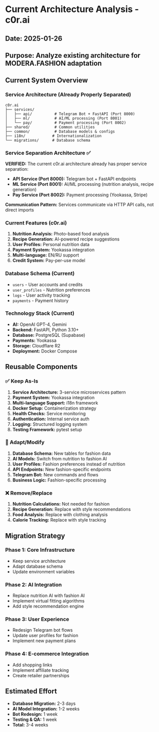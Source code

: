 # Current Architecture Analysis - c0r.ai

## Date: 2025-01-26
## Purpose: Analyze existing architecture for MODERA.FASHION adaptation

## Current System Overview

### Service Architecture (Already Properly Separated)
```
c0r.ai
├── services/
│   ├── api/          # Telegram Bot + FastAPI (Port 8000)
│   ├── ml/           # AI/ML processing (Port 8001)
│   └── pay/          # Payment processing (Port 8002)
├── shared/           # Common utilities
├── common/           # Database models & configs
├── i18n/            # Internationalization
└── migrations/      # Database schema
```

### Service Separation Architecture ✅
**VERIFIED:** The current c0r.ai architecture already has proper service separation:

- **API Service (Port 8000):** Telegram bot + FastAPI endpoints
- **ML Service (Port 8001):** AI/ML processing (nutrition analysis, recipe generation)
- **Pay Service (Port 8002):** Payment processing (Yookassa, Stripe)

**Communication Pattern:** Services communicate via HTTP API calls, not direct imports

### Current Features (c0r.ai)
1. **Nutrition Analysis:** Photo-based food analysis
2. **Recipe Generation:** AI-powered recipe suggestions
3. **User Profiles:** Personal nutrition data
4. **Payment System:** Yookassa integration
5. **Multi-language:** EN/RU support
6. **Credit System:** Pay-per-use model

### Database Schema (Current)
- `users` - User accounts and credits
- `user_profiles` - Nutrition preferences
- `logs` - User activity tracking
- `payments` - Payment history

### Technology Stack (Current)
- **AI:** OpenAI GPT-4, Gemini
- **Backend:** FastAPI, Python 3.10+
- **Database:** PostgreSQL (Supabase)
- **Payments:** Yookassa
- **Storage:** Cloudflare R2
- **Deployment:** Docker Compose

## Reusable Components

### ✅ Keep As-Is
1. **Service Architecture:** 3-service microservices pattern
2. **Payment System:** Yookassa integration
3. **Multi-language Support:** i18n framework
4. **Docker Setup:** Containerization strategy
5. **Health Checks:** Service monitoring
6. **Authentication:** Internal service auth
7. **Logging:** Structured logging system
8. **Testing Framework:** pytest setup

### 🔄 Adapt/Modify
1. **Database Schema:** New tables for fashion data
2. **AI Models:** Switch from nutrition to fashion AI
3. **User Profiles:** Fashion preferences instead of nutrition
4. **API Endpoints:** New fashion-specific endpoints
5. **Telegram Bot:** New commands and flows
6. **Business Logic:** Fashion-specific processing

### ❌ Remove/Replace
1. **Nutrition Calculations:** Not needed for fashion
2. **Recipe Generation:** Replace with style recommendations
3. **Food Analysis:** Replace with clothing analysis
4. **Calorie Tracking:** Replace with style tracking

## Migration Strategy

### Phase 1: Core Infrastructure
- Keep service architecture
- Adapt database schema
- Update environment variables

### Phase 2: AI Integration
- Replace nutrition AI with fashion AI
- Implement virtual fitting algorithms
- Add style recommendation engine

### Phase 3: User Experience
- Redesign Telegram bot flows
- Update user profiles for fashion
- Implement new payment plans

### Phase 4: E-commerce Integration
- Add shopping links
- Implement affiliate tracking
- Create retailer partnerships

## Estimated Effort
- **Database Migration:** 2-3 days
- **AI Model Integration:** 1-2 weeks
- **Bot Redesign:** 1 week
- **Testing & QA:** 1 week
- **Total:** 3-4 weeks 